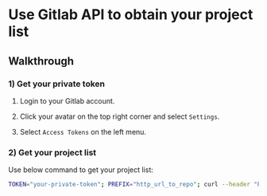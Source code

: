 # Use Gitlab API to obtain your project list

## Walkthrough

### 1) Get your private token

1. Login to your Gitlab account.

2. Click your avatar on the top right corner and select `Settings`.

3. Select `Access Tokens` on the left menu.

### 2) Get your project list

Use below command to get your project list:

```bash
TOKEN="your-private-token"; PREFIX="http_url_to_repo"; curl --header "PRIVATE-TOKEN: $TOKEN" https://your-gitlab-host/api/v4/projects?per_page=100 | grep -o "\"$PREFIX\":[^ ,]\+" | sed "s/\"$PREFIX\"://g" | sed "s/\"//g" > repos.dump
```
